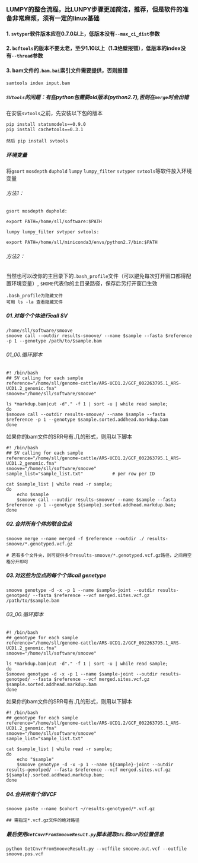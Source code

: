 ### LUMPY的整合流程，比LUNPY步骤更加简洁，推荐，但是软件的准备非常麻烦，须有一定的linux基础
#### 1. `svtyper`软件版本应在0.7.0以上，低版本没有`--max_ci_dist`参数
#### 2. `bcftools`的版本不要太老，至少1.10以上（1.3绝壁报错），低版本的index没有`--thread`参数
#### 3. bam文件的`.bam.bai`索引文件需要提供，否则报错
```
samtools index input.bam
```
##### `SVtools`的问题：有些python包需要old版本(python2.7),否则在`merge`时会出错
在安装`svtools`之前，先安装以下包的版本
```
pip install statsmodels==0.9.0
pip install cachetools==0.3.1

然后 pip install svtools
```
##### 环境变量

将`gsort` `mosdepth` `duphold` `lumpy` `lumpy_filter` `svtyper` `svtools`等软件放入环境变量
###### 方法1：
```
gsort mosdepth duphold:

export PATH=/home/sll/software:$PATH
```
```
lumpy lumpy_filter svtyper svtools:

export PATH=/home/sll/miniconda3/envs/python2.7/bin:$PATH
```
###### 方法2：
当然也可以改你的主目录下的`.bash_profile`文件（可以避免每次打开窗口都得配置环境变量）, `$HOME`代表你的主目录路径，保存后另打开窗口生效
```
.bash_profile为隐藏文件
可用 ls -la 查看隐藏文件
```
##### 01.对每个个体进行call SV
```
/home/sll/software/smoove
smoove call --outdir results-smoove/ --name $sample --fasta $reference -p 1 --genotype /path/to/$sample.bam
```
###### 01_00.循环脚本
```
#! /bin/bash
## SV calling for each sample
reference="/home/sll/genome-cattle/ARS-UCD1.2/GCF_002263795.1_ARS-UCD1.2_genomic.fna"
smoove="/home/sll/software/smoove"

ls *markdup.bam|cut -d"." -f 1 | sort -u | while read sample;
do
$smoove call --outdir results-smoove/ --name $sample --fasta $reference -p 1 --genotype $sample.sorted.addhead.markdup.bam
done
```
如果你的bam文件的SRR号有.几的形式，则用以下脚本
```
#! /bin/bash
## SV calling for each sample
reference="/home/sll/genome-cattle/ARS-UCD1.2/GCF_002263795.1_ARS-UCD1.2_genomic.fna"
smoove="/home/sll/software/smoove"
sample_list="sample_list.txt"           # per row per ID

cat $sample_list | while read -r sample;
do
    echo $sample
    $smoove call --outdir results-smoove/ --name $sample --fasta $reference -p 1 --genotype ${sample}.sorted.addhead.markdup.bam;
done
```
##### 02.合并所有个体的联合位点
```
smoove merge --name merged -f $reference --outdir ./ results-smoove/*.genotyped.vcf.gz

# 若有多个文件夹，则可提供多个results-smoove/*.genotyped.vcf.gz路径，之间用空格分开即可
```
##### 03.对这些为位点的每个个体call genetype
```
smoove genotype -d -x -p 1 --name $sample-joint --outdir results-genotped/ --fasta $reference --vcf merged.sites.vcf.gz /path/to/$sample.bam
```
###### 03_00.循环脚本
```
#! /bin/bash
## genotype for each sample
reference="/home/sll/genome-cattle/ARS-UCD1.2/GCF_002263795.1_ARS-UCD1.2_genomic.fna"
smoove="/home/sll/software/smoove"

ls *markdup.bam|cut -d"." -f 1 | sort -u | while read sample;
do
$smoove genotype -d -x -p 1 --name $sample-joint --outdir results-genotped/ --fasta $reference --vcf merged.sites.vcf.gz $sample.sorted.addhead.markdup.bam
done
```
如果你的bam文件的SRR号有.几的形式，则用以下脚本
```
#! /bin/bash
## genotype for each sample
reference="/home/sll/genome-cattle/ARS-UCD1.2/GCF_002263795.1_ARS-UCD1.2_genomic.fna"
smoove="/home/sll/software/smoove"
sample_list="sample_list.txt"

cat $sample_list | while read -r sample;
do
    echo "$sample"
    $smoove genotype -d -x -p 1 --name ${sample}-joint --outdir results-genotped/ --fasta $reference --vcf merged.sites.vcf.gz ${sample}.sorted.addhead.markdup.bam;
done
```
##### 04.合并所有个体VCF
```
smoove paste --name $cohort ~/results-genotyped/*.vcf.gz

## 需指定*.vcf.gz文件的绝对路径
```
##### 最后使用`GetCnvrFromSmooveResult.py`脚本提取`DEL`和`DUP`的位置信息
```
python GetCnvrFromSmooveResult.py --vcffile smoove.out.vcf --outfile smoove.pos.vcf
```
